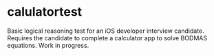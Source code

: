 calulatortest
=============

Basic logical reasoning test for an iOS developer interview candidate. Requires the candidate to complete a calculator app to solve BODMAS equations. Work in progress.
